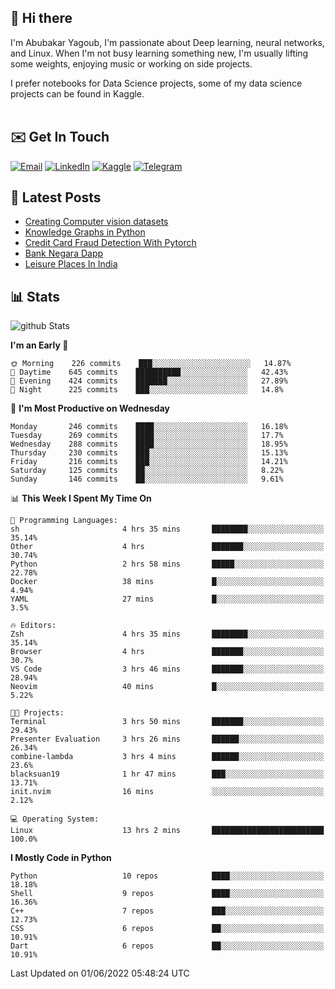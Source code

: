 ## 👋 Hi there

I'm Abubakar Yagoub, I'm passionate about Deep learning, neural networks, and
Linux. When I'm not busy learning something new, I'm usually lifting some
weights, enjoying music or working on side projects.

I prefer notebooks for Data Science projects, some of my data science projects
can be found in Kaggle. <br> <br>

## ✉️ Get In Touch

[![Email](https://img.shields.io/badge/Email-f1f1f1?style=for-the-badge&logo=gmail&logoColor=0f111a)](mailto:hi@blacksuan19.dev)
[![LinkedIn](https://img.shields.io/badge/LinkedIn-0077B5?style=for-the-badge&logo=linkedin&logoColor=white)](https://www.linkedin.com/in/blacksuan19/)
[![Kaggle](https://img.shields.io/badge/Kaggle-5acfff?style=for-the-badge&logo=kaggle&logoColor=white)](http://kaggle.com/abubakaryagob/)
[![Telegram](https://img.shields.io/badge/Telegram-2CA5E0?style=for-the-badge&logo=telegram&logoColor=white)](https://t.me/blacksuan19)

## 📩 Latest Posts

<!-- BLOG-POST-LIST:START -->
- [Creating Computer vision datasets](http://blacksuan19.dev/blog/creating-datasets/)
- [Knowledge Graphs in Python](http://blacksuan19.dev/projects/Knowledge_Graphs/)
- [Credit Card Fraud Detection With Pytorch](http://blacksuan19.dev/projects/credit-card-fraud-detection-with-pytorch/)
- [Bank Negara Dapp](http://blacksuan19.dev/projects/bank-negara/)
- [Leisure Places In India](http://blacksuan19.dev/projects/leisure-places-in-india/)
<!-- BLOG-POST-LIST:END -->

## 📊 Stats

![github Stats](https://github-readme-stats.vercel.app/api?username=blacksuan19&theme=github_dark&show_icons=true&count_private=true&custom_title=Github%20Stats&hide_border=true)

<!--START_SECTION:waka-->
**I'm an Early 🐤** 

```text
🌞 Morning    226 commits    ███░░░░░░░░░░░░░░░░░░░░░░   14.87% 
🌆 Daytime    645 commits    ██████████░░░░░░░░░░░░░░░   42.43% 
🌃 Evening    424 commits    ███████░░░░░░░░░░░░░░░░░░   27.89% 
🌙 Night      225 commits    ███░░░░░░░░░░░░░░░░░░░░░░   14.8%

```
📅 **I'm Most Productive on Wednesday** 

```text
Monday       246 commits    ████░░░░░░░░░░░░░░░░░░░░░   16.18% 
Tuesday      269 commits    ████░░░░░░░░░░░░░░░░░░░░░   17.7% 
Wednesday    288 commits    ████░░░░░░░░░░░░░░░░░░░░░   18.95% 
Thursday     230 commits    ███░░░░░░░░░░░░░░░░░░░░░░   15.13% 
Friday       216 commits    ███░░░░░░░░░░░░░░░░░░░░░░   14.21% 
Saturday     125 commits    ██░░░░░░░░░░░░░░░░░░░░░░░   8.22% 
Sunday       146 commits    ██░░░░░░░░░░░░░░░░░░░░░░░   9.61%

```


📊 **This Week I Spent My Time On** 

```text
💬 Programming Languages: 
sh                       4 hrs 35 mins       ████████░░░░░░░░░░░░░░░░░   35.14% 
Other                    4 hrs               ███████░░░░░░░░░░░░░░░░░░   30.74% 
Python                   2 hrs 58 mins       █████░░░░░░░░░░░░░░░░░░░░   22.78% 
Docker                   38 mins             █░░░░░░░░░░░░░░░░░░░░░░░░   4.94% 
YAML                     27 mins             █░░░░░░░░░░░░░░░░░░░░░░░░   3.5%

🔥 Editors: 
Zsh                      4 hrs 35 mins       ████████░░░░░░░░░░░░░░░░░   35.14% 
Browser                  4 hrs               ███████░░░░░░░░░░░░░░░░░░   30.7% 
VS Code                  3 hrs 46 mins       ███████░░░░░░░░░░░░░░░░░░   28.94% 
Neovim                   40 mins             █░░░░░░░░░░░░░░░░░░░░░░░░   5.22%

🐱‍💻 Projects: 
Terminal                 3 hrs 50 mins       ███████░░░░░░░░░░░░░░░░░░   29.43% 
Presenter Evaluation     3 hrs 26 mins       ██████░░░░░░░░░░░░░░░░░░░   26.34% 
combine-lambda           3 hrs 4 mins        ██████░░░░░░░░░░░░░░░░░░░   23.6% 
blacksuan19              1 hr 47 mins        ███░░░░░░░░░░░░░░░░░░░░░░   13.71% 
init.nvim                16 mins             ░░░░░░░░░░░░░░░░░░░░░░░░░   2.12%

💻 Operating System: 
Linux                    13 hrs 2 mins       █████████████████████████   100.0%

```

**I Mostly Code in Python** 

```text
Python                   10 repos            ████░░░░░░░░░░░░░░░░░░░░░   18.18% 
Shell                    9 repos             ████░░░░░░░░░░░░░░░░░░░░░   16.36% 
C++                      7 repos             ███░░░░░░░░░░░░░░░░░░░░░░   12.73% 
CSS                      6 repos             ██░░░░░░░░░░░░░░░░░░░░░░░   10.91% 
Dart                     6 repos             ██░░░░░░░░░░░░░░░░░░░░░░░   10.91%

```



 Last Updated on 01/06/2022 05:48:24 UTC
<!--END_SECTION:waka-->
